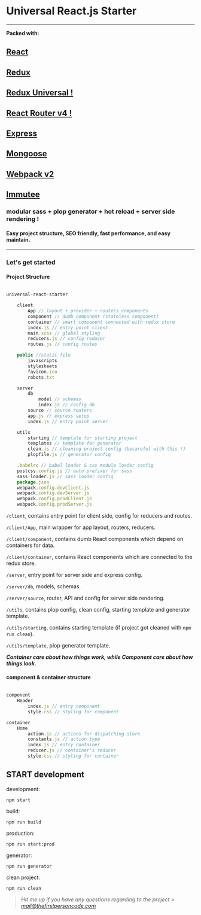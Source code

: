 # Universal React.js Starter
---
**Packed with:**
## [React](https://facebook.github.io/react)
## [Redux](http://redux.js.org)
## [Redux Universal !](https://www.npmjs.com/package/redux-universal)
## [React Router v4 !](https://reacttraining.com/react-router)
## [Express](https://expressjs.com)
## [Mongoose](http://mongoosejs.com)
## [Webpack v2](https://webpack.github.io/)
## [Immutee](https://github.com/diruuu/immutee)

### modular sass + plop generator + hot reload + server side rendering !

#### Easy project structure, SEO friendly, fast performance, and easy maintain.
---

### Let's get started

#### Project Structure

```javascript

universal-react-starter

	client
		App // layout + provider + routers components
		component // dumb component (stateless component)
		container // smart component connected with redux store
		index.js // entry point client
		main.scss // global styling
		reducers.js // config reducer
		routes.js // config routes

	public //static file
		javascripts
		stylesheets
		favicon.ico
		robots.txt

	server
		db
			model // schemas
			index.js // config db
		source // source routers
		app.js // express setup
		index.js // entry point server

	utils
		starting // template for starting project
		templates // template for generator
		clean.js // cleaning project config (becareful with this !)
		plopfile.js // generator config

	.babelrc // babel loader & css module loader config
	postcss.config.js // auto prefixer for sass
	sass-loader.js // sass loader config
	package.json
	webpack.config.devClient.js
	webpack.config.devServer.js
	webpack.config.prodClient.js
	webpack.config.prodServer.js

```
`/client`, contains entry point for client side, config for reducers and routes.

`/client/App`, main wrapper for app layout, routers, reducers.

`/client/component`, contains dumb React components which depend on containers for data.

`/client/container`, contains React components which are connected to the redux store.

`/server`, entry point for server side and express config.

`/server/db`, models, schemas.

`/server/source`, router, API and config for server side rendering.

`/utils`, contains plop config, clean config, starting template and generator template.

`/utils/starting`, contains starting template (if project got cleaned with `npm run clean`).

`/utils/template`, plop generator template.

***Container care about how things work, while Component care about how things look.***


#### component & container structure

```javascript

component
	Header
		index.js // entry component
		style.css // styling for component

container
	Home
		action.js // actions for dispatching store
		constants.js // action type
		index.js // entry container
		reducer.js // container's reducer
		style.css // styling for container

```

## START development

development:
```shell
npm start
```
build:
```shell
npm run build
```
production:
```shell
npm run start:prod
```
generator:
```shell
npm run generator
```
clean project:
```shell
npm run clean
```

> *Hit me up if you have any questions regarding to the project > mail@thefirstpersoncode.com*
